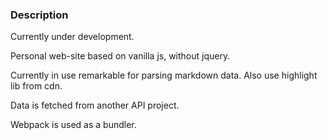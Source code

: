 ### Description

Currently under development.

Personal web-site based on vanilla js, without jquery.

Currently in use remarkable for parsing markdown data. Also use highlight lib from cdn.

Data is fetched from another API project.

Webpack is used as a bundler.
